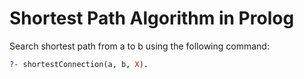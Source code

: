 # Shortest Path Algorithm in Prolog

Search shortest path from a to b using the following command:

```prolog
?- shortestConnection(a, b, X).
```

